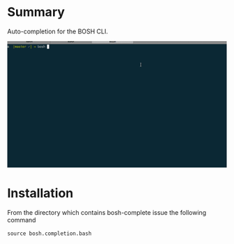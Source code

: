# Summary

Auto-completion for the BOSH CLI. 

![Demo](images/bosh.gif)

# Installation

From the directory which contains bosh-complete issue the following command

```
source bosh.completion.bash
```
